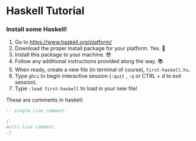 # Haskell Tutorial
### Install some Haskell!

1. Go to https://www.haskell.org/platform/
2. Download the proper install package for your platform. Yes. :raised_hands:
3. Install this package to your machine. :sunglasses:
4. Follow any additional instructions provided along the way. :books:
5. When ready, create a new file (in terminal of course), `first-haskell.hs`.
6. Type `ghci` to begin interactive session (`:quit` , `:q` or CTRL + d to exit session).
7. Type `:load first-haskell` to load in your new file! 

These are comments in haskell:
```hs
-- single line comment.
```
```hs
{-
multi-line comment.
-}
```
